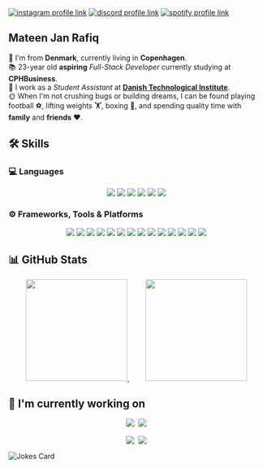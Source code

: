 [![instagram profile link](https://img.shields.io/badge/Instagram-E4405F?style=for-the-badge&logo=instagram&logoColor=white)](https://instagram.com/mateenjanz0)
[![discord profile link](https://img.shields.io/badge/Discord-7289DA?style=for-the-badge&logo=discord&logoColor=white)](https://discordapp.com/users/696747909546377376)
[![spotify profile link](https://img.shields.io/badge/Spotify-1ED760?&style=for-the-badge&logo=spotify&logoColor=white)](https://open.spotify.com/user/mateenjan1)
## **Mateen Jan Rafiq**
📍 I'm from **Denmark**, currently living in **Copenhagen**. <br/>
📚 23-year old **aspiring** *Full-Stack* *Developer* currently studying at **CPHBusiness**.<br/>
🏢 I work as a *Student Assistant* at **[Danish Technological Institute](https://www.dti.dk/)**.<br/>
🌞 When I'm not crushing bugs or building dreams, I can be found playing football ⚽, lifting weights 🏋️, boxing 🥊, and spending quality time with **family** and **friends** ❤️.

## 🛠️ Skills

### 💻 Languages
<div align="center">
  <img src="https://img.shields.io/badge/HTML5-E34F26?style=for-the-badge&logo=html5&logoColor=white" />
  <img src="https://img.shields.io/badge/CSS3-1572B6?style=for-the-badge&logo=css3&logoColor=white" />
  <img src="https://img.shields.io/badge/JavaScript-F7DF1E?style=for-the-badge&logo=javascript&logoColor=black" />
  <img src="https://img.shields.io/badge/Java-ED8B00?style=for-the-badge&logo=openjdk&logoColor=white" />
  <img src="https://img.shields.io/badge/Python-3776AB?style=for-the-badge&logo=python&logoColor=white" />
  <img src="https://img.shields.io/badge/C%23-512BD4?style=for-the-badge&logo=dotnet&logoColor=white" />
</div>

### ⚙️ Frameworks, Tools & Platforms
<div align="center">
  <img src="https://img.shields.io/badge/Node.js-339933?style=for-the-badge&logo=nodedotjs&logoColor=white" />
  <img src="https://img.shields.io/badge/React.js-61DAFB?style=for-the-badge&logo=react&logoColor=black" />
  <img src="https://img.shields.io/badge/MySQL-00758F?style=for-the-badge&logo=mysql&logoColor=white" />
  <img src="https://img.shields.io/badge/Jupyter-F37626?style=for-the-badge&logo=jupyter&logoColor=white" />
  <img src="https://img.shields.io/badge/Unity-000000?style=for-the-badge&logo=unity&logoColor=white" />
  <img src="https://img.shields.io/badge/Docker-2496ED?style=for-the-badge&logo=docker&logoColor=white" />
  <img src="https://img.shields.io/badge/DigitalOcean-0080FF?style=for-the-badge&logo=digitalocean&logoColor=white" />
  <img src="https://img.shields.io/badge/Linux-FCC624?style=for-the-badge&logo=linux&logoColor=black" />
  <img src="https://img.shields.io/badge/Ubuntu-E95420?style=for-the-badge&logo=ubuntu&logoColor=white" />
  <img src="https://img.shields.io/badge/GitHub-181717?style=for-the-badge&logo=github&logoColor=white" />
  <img src="https://img.shields.io/badge/CI%2FCD-0A0A0A?style=for-the-badge&logo=githubactions&logoColor=white" />
  <img src="https://img.shields.io/badge/Git-F05032?style=for-the-badge&logo=git&logoColor=white" />
  <img src="https://img.shields.io/badge/Figma-F24E1E?style=for-the-badge&logo=figma&logoColor=white" />
  <img src="https://img.shields.io/badge/Scrum-6DB33F?style=for-the-badge&logo=scrumalliance&logoColor=white" />
</div>


## 📊 GitHub Stats
<div align="center">
  <a href="https://github.com/mateencph/github-readme-stats" style="margin: 10px;">
    <img height="200" src="https://github-readme-stats.vercel.app/api?username=mateencph&show_icons=true&custom_title=General&theme=one_dark_pro" />
  </a>
  &nbsp;&nbsp;
  <a href="https://github.com/mateencph/convoychat" style="margin: 10px;">
    <img height="200" src="https://github-readme-stats.vercel.app/api/top-langs/?username=mateencph&layout=donut&custom_title=Languages&theme=one_dark_pro&size_weight=0.7&count_weight=0.3" />
  </a>
</div>

## 🔭 I'm currently working on

<div align="center">
  <div style="display: flex; flex-wrap: wrap; justify-content: center;">

  <a href="https://github.com/sanderMarcusChristensen/BI-Projects">
    <img src="https://github-readme-stats.vercel.app/api/pin/?username=sanderMarcusChristensen&repo=BI-Projects&theme=one_dark_pro&border_color=30363d" />
  </a>
&nbsp;&nbsp;
  <a href="https://github.com/SYSDAT-PATIENT-ASSIST/BackEnd">
    <img src="https://github-readme-stats.vercel.app/api/pin/?username=SYSDAT-PATIENT-ASSIST&repo=BackEnd&theme=one_dark_pro&border_color=30363d" />
  </a>
</div>

  <br/>

  <div style="display: flex; flex-wrap: wrap; justify-content: center;">
  <a href="https://github.com/SYSDAT-PATIENT-ASSIST/FrontEnd">
    <img src="https://github-readme-stats.vercel.app/api/pin/?username=SYSDAT-PATIENT-ASSIST&repo=FrontEnd&theme=one_dark_pro&border_color=30363d" />
  </a>
&nbsp;&nbsp;
  <a href="https://github.com/FrederikMoestrup/ALF4HUB">
    <img src="https://github-readme-stats.vercel.app/api/pin/?username=FrederikMoestrup&repo=ALF4HUB&theme=one_dark_pro&border_color=30363d" />
  </a>
  </div>
</div>



![Jokes Card](https://readme-jokes.vercel.app/api?hideBorder&theme=ayu-mirage)
